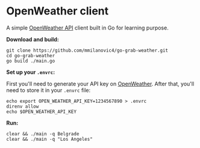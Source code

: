 # OpenWeather client

A simple [OpenWeather API](https://openweathermap.org/) client built in Go for learning purpose.

**Download and build:**

```
git clone https://github.com/mmilanovic4/go-grab-weather.git
cd go-grab-weather
go build ./main.go
```

**Set up your `.envrc`:**

First you'll need to generate your API key on [OpenWeather](https://home.openweathermap.org/api_keys). After that, you'll need to store it in your `.envrc` file:

```
echo export OPEN_WEATHER_API_KEY=1234567890 > .envrc
direnv allow
echo $OPEN_WEATHER_API_KEY
```

**Run:**

```
clear && ./main -q Belgrade
clear && ./main -q "Los Angeles"
```
